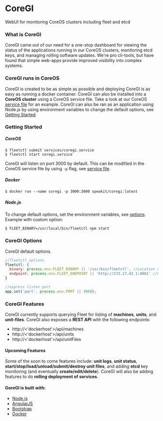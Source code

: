 CoreGI
=========

WebUI for monitoring CoreOS clusters including fleet and etcd

### What is CoreGI

CoreGI came out of our need for a one-stop dashboard for viewing the status of the applications running in our CoreOS clusters, monitoring etcd keys, and managing rolling software updates. We're pro cli-tools, but have found that simple web-apps provide improved visibility into complex systems.

### CoreGI runs in CoreOS

CoreGI is created to be as simple as possible and deploying CoreGI is as easy as running a docker container. CoreGI can also be installed into a __CoreOS cluster__ using a CoreOS service file. Take a look at our CoreOS [service file][coregi_service] for an example. CoreGI can also be ran as an application using Node.js by using environment variables to change the default options, see [Getting Started](#getting-started).

### Getting Started

##### CoreOS

```
$ fleetctl submit services/coregi.service
$ fleetctl start coregi.service
```

CoreGI will listen on port 3000 by default. This can be modified in the CoreOS service file by using `-p` flag, see [service file][coregi_service].

##### Docker

```
$ docker run --name coregi -p 3000:3000 speakit/coregi:latest
```

##### Node.js

To change default options, set the environment variables, see [options](#coregi-options).
Example with custom option:

```
$ FLEET_BINARY=/usr/local/bin/fleetctl npm start
```

### CoreGI Options

CoreGI default options.

```javascript
//fleetctl options
fleetctl: {
  binary: process.env.FLEET_BINARY || '/usr/bin/fleetctl', //Location of the binary file for fleetctl
  endpoint: process.env.FLEET_ENDPOINT || 'http://172.17.42.1:4001' //URL for Etcd
}

//express listen port
app.set('port', process.env.PORT || 3000);
```

### CoreGI Features

CoreGI currently supports querying Fleet for listing of __machines__, __units__, and __unit-files__.
CoreGI also exposes a __REST API__ with the following endpoints:

* http://<'dockerhost'>/api/machines
* http://<'dockerhost'>/api/units
* http://<'dockerhost'>/api/unitFiles

#### Upcoming Features

Some of the soon to come features include: __unit logs__, __unit status__, __start/stop/load/unload/submit/destroy unit files__, and adding __etcd__ key monitoring (and eventually __create/edit/delete__).
CoreGI will also be adding features to do __rolling deployment of services__.


#### GoreGI is built with:

* [Node.js](http://nodejs.org/)
* [AngularJS](https://angularjs.org/)
* [Bootstrap](http://getbootstrap.com/)
* [Docker](https://www.docker.com/)



[coregi_service]: https://github.com/astilabs/CoreGI/blob/master/services/coregi.service

